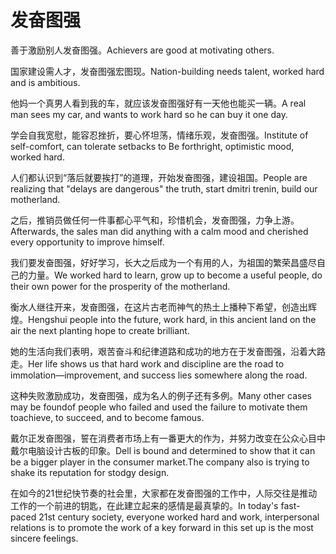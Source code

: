 # 发奋图强

<p><span class="chinese">善于激励别人发奋图强。</span><span class="english">Achievers are good at motivating others.</span></p>

<p><span class="chinese">国家建设需人才，发奋图强宏图现。</span><span class="english">Nation-building needs talent, worked hard and is ambitious.</span></p>

<p><span class="chinese">他妈一个真男人看到我的车，就应该发奋图强好有一天他也能买一辆。</span><span class="english">A real man sees my car, and wants to work hard so he can buy it one day.</span></p>

<p><span class="chinese">学会自我宽慰，能容忍挫折，要心怀坦荡，情绪乐观，发奋图强。</span><span class="english">Institute of self-comfort, can tolerate setbacks to Be forthright, optimistic mood, worked hard.</span></p>

<p><span class="chinese">人们都认识到“落后就要挨打”的道理，开始发奋图强，建设祖国。</span><span class="english">People are realizing that "delays are dangerous" the truth, start dmitri trenin, build our motherland.</span></p>

<p><span class="chinese">之后，推销员做任何一件事都心平气和，珍惜机会，发奋图强，力争上游。</span><span class="english">Afterwards, the sales man did anything with a calm mood and cherished every opportunity to improve himself.</span></p>

<p><span class="chinese">我们要发奋图强，好好学习，长大之后成为一个有用的人，为祖国的繁荣昌盛尽自己的力量。</span><span class="english">We worked hard to learn, grow up to become a useful people, do their own power for the prosperity of the motherland.</span></p>

<p><span class="chinese">衡水人继往开来，发奋图强，在这片古老而神气的热土上播种下希望，创造出辉煌。</span><span class="english">Hengshui people into the future, work hard, in this ancient land on the air the next planting hope to create brilliant.</span></p>

<p><span class="chinese">她的生活向我们表明，艰苦奋斗和纪律道路和成功的地方在于发奋图强，沿着大路走。</span><span class="english">Her life shows us that hard work and discipline are the road to immolation—improvement, and success lies somewhere along the road.</span></p>

<p><span class="chinese">这种失败激励成功，发奋图强，成为名人的例子还有多例。</span><span class="english">Many other cases may be foundof people who failed and used the failure to motivate them toachieve, to succeed, and to become famous.</span></p>

<p><span class="chinese">戴尔正发奋图强，誓在消费者市场上有一番更大的作为，并努力改变在公众心目中戴尔电脑设计古板的印象。</span><span class="english">Dell is bound and determined to show that it can be a bigger player in the consumer market.The company also is trying to shake its reputation for stodgy design.</span></p>

<p><span class="chinese">在如今的21世纪快节奏的社会里，大家都在发奋图强的工作中，人际交往是推动工作的一个前进的钥匙，在此建立起来的感情是最真挚的。</span><span class="english">In today's fast-paced 21st century society, everyone worked hard and work, interpersonal relations is to promote the work of a key forward in this set up is the most sincere feelings.</span></p>


